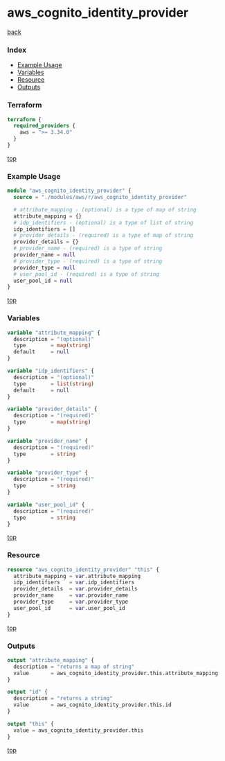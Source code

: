 # aws_cognito_identity_provider

[back](../aws.md)

### Index

- [Example Usage](#example-usage)
- [Variables](#variables)
- [Resource](#resource)
- [Outputs](#outputs)

### Terraform

```terraform
terraform {
  required_providers {
    aws = ">= 3.34.0"
  }
}
```

[top](#index)

### Example Usage

```terraform
module "aws_cognito_identity_provider" {
  source = "./modules/aws/r/aws_cognito_identity_provider"

  # attribute_mapping - (optional) is a type of map of string
  attribute_mapping = {}
  # idp_identifiers - (optional) is a type of list of string
  idp_identifiers = []
  # provider_details - (required) is a type of map of string
  provider_details = {}
  # provider_name - (required) is a type of string
  provider_name = null
  # provider_type - (required) is a type of string
  provider_type = null
  # user_pool_id - (required) is a type of string
  user_pool_id = null
}
```

[top](#index)

### Variables

```terraform
variable "attribute_mapping" {
  description = "(optional)"
  type        = map(string)
  default     = null
}

variable "idp_identifiers" {
  description = "(optional)"
  type        = list(string)
  default     = null
}

variable "provider_details" {
  description = "(required)"
  type        = map(string)
}

variable "provider_name" {
  description = "(required)"
  type        = string
}

variable "provider_type" {
  description = "(required)"
  type        = string
}

variable "user_pool_id" {
  description = "(required)"
  type        = string
}
```

[top](#index)

### Resource

```terraform
resource "aws_cognito_identity_provider" "this" {
  attribute_mapping = var.attribute_mapping
  idp_identifiers   = var.idp_identifiers
  provider_details  = var.provider_details
  provider_name     = var.provider_name
  provider_type     = var.provider_type
  user_pool_id      = var.user_pool_id
}
```

[top](#index)

### Outputs

```terraform
output "attribute_mapping" {
  description = "returns a map of string"
  value       = aws_cognito_identity_provider.this.attribute_mapping
}

output "id" {
  description = "returns a string"
  value       = aws_cognito_identity_provider.this.id
}

output "this" {
  value = aws_cognito_identity_provider.this
}
```

[top](#index)
